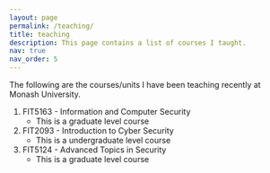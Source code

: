 ```yaml
---
layout: page
permalink: /teaching/
title: teaching
description: This page contains a list of courses I taught.
nav: true
nav_order: 5
---
```


The following are the courses/units I have been teaching recently at Monash University.

1. FIT5163 - Information and Computer Security
	- This is a graduate level course
2. FIT2093 - Introduction to Cyber Security
	- This is a undergraduate level course
3. FIT5124 - Advanced Topics in Security
	- This is a graduate level course
